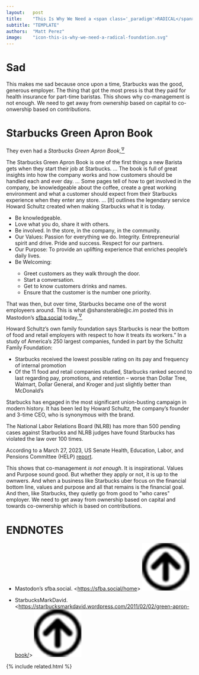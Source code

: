 ```yaml
---
layout:   post
title:    "This Is Why We Need a <span class='_paradigm'>RADICAL</span> Foundation"
subtitle: "TEMPLATE"
authors:  "Matt Perez"
image:    "icon-this-is-why-we-need-a-radical-foundation.svg"
---
```


<div style="display:none;">
 <p>Starbucks shows why co-management is not enough. We need to get away from ownership based on capital to co-onwership based on contributions.</p>
</div>

<h1>Sad</h1>
 <p>This makes me sad because once upon a time, Starbucks was the good, generous employer. The thing that got the most press is that they paid for health  insurance for part-time baristas. This shows why co-management is not enough. We need to get away from ownership based on capital to co-onwership based on contributions.</p>

<h1>Starbucks Green Apron Book</h1>
 <p>They even had a <em>Starbucks Green Apron Book</em>,<a href="#en02"><sup id="bm02">&hairsp;&nabla;&hairsp;</sup></a></p>
  <div class="_citation">
   <p>The Starbucks Green Apron Book is one of the first things a new Barista gets when they start their job at Starbucks. &hellip; The book is full of great insights into how the company works and how customers should be handled each and ever day. &hellip; Some pages tell of how to get involved in the company, be knowledgeable about the coffee, create a great working environment and what a customer should expect from their Starbucks experience when they enter any store. &hellip; [It] outlines the legendary service Howard Schultz created when making Starbucks what it is today.</p>
    <ul>
     <li>Be knowledgeable.</li>
     <li>Love what you do, share it with others.</li>
     <li>Be involved. In the store, in the company, in the community.</li>
     <li>Our Values: Passion for everything we do. Integrity. Entrepreneurial spirit and drive. Pride and success. Respect for our partners.</li>
     <li>Our Purpose: To provide an uplifting experience that enriches people’s daily lives.</li>
     <li>Be Welcoming:</li>
      <ul>
       <li>Greet customers as they walk through the door.</li>
       <li>Start a conversation.</li>
       <li>Get to know customers drinks and names.</li>
       <li>Ensure that the customer is the number one priority.</li>
      </ul>
    </ul>
  </div>
 <p>That was then, but over time, Starbucks became one of the worst employeers around. This is what <span class="_bolder">@shansterable@c.im</span> posted this in <span class="_bolder">Mastodon</span>&rsquo;s <a href="https://sfba.social/home">sfba.social</a> today,<a href="#en01"><sup id="bm01">&hairsp;&nabla;&hairsp;</sup></a></p>
 <div class="_citation">
  <p>Howard Schultz’s own family foundation says Starbucks is near the bottom of food and retail employers with respect to how it treats its workers.” In a study of America’s 250 largest companies, funded in part by the Schultz Family Foundation:</p>
   <ul>
    <li>Starbucks received the lowest possible rating on its pay and frequency of internal promotion</li>
    <li>Of the 11 food and retail companies studied, Starbucks ranked second to last regarding pay, promotions, and retention &ndash; worse than Dollar Tree, Walmart, Dollar General, and Kroger and just slightly better than McDonald&rsquo;s</li>
   </ul>
  <p>Starbucks has engaged in the most significant union-busting campaign in modern history. It has been led by Howard Schultz, the company’s founder and 3-time CEO, who is synonymous with the brand.</p>
  <p>The National Labor Relations Board (NLRB) has more than 500 pending cases against Starbucks and NLRB judges have found Starbucks has violated the law over 100 times.</p>
  <p>According to a March 27, 2023, US Senate Health, Education, Labor, and Pensions Committee (HELP) <a href="https://www.sanders.senate.gov/wp-content/uploads/No-Company-is-Above-the-Law-HELP-Report.pdf">report</a>.</p>
 </div>
 <p>This shows that co-management <em>is not enough</em>. It is inspirational. Values and Purpose sound good. But whether they apply or not, it is up to the ownwers. And when a business like Starbucks uber focus on the financial bottom line, values and purpose and all that remains is the financial goal. And then, like Starbucks, they quietly go from good to "who cares" employer. We need to get away from ownership based on capital and towards co-ownership which is based on contributions.</p>

<h1 class="_section">ENDNOTES</h1>
 <ul>
  <li id="en01">
   <p class="_list-item">
    Mastodon&rsquo;s sfba.social.
    &lt;<a href="https://sfba.social/home" target="_blank">https://sfba.social/home</a>&gt;
    <a class="_uparrow" href="#bm01"><img src="/assets/img/arrow-up-icon.png"></a>
   </p>
  </li>
  <li id="en02">
   <p class="_list-item">
    StarbucksMarkDavid.
    &lt;<a href="https://starbucksmarkdavid.wordpress.com/2011/02/02/green-apron-book/" target="_blank">https://starbucksmarkdavid.wordpress.com/2011/02/02/green-apron-book/</a>&gt;
    <a class="_uparrow" href="#bm02"><img src="/assets/img/arrow-up-icon.png"></a>
   </p>
  </li>
 </ul>

{% include related.html %}
